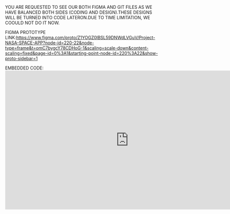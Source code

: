 YOU ARE REQUESTED TO SEE OUR BOTH FIGMA AND GIT FILES AS WE HAVE BALANCED BOTH SIDES (CODING AND DESIGN).THESE DESIGNS WILL BE TURNED INTO CODE LATERON.DUE TO TIME LIMITATION, WE COOULD NOT DO IT NOW.

FIGMA PROTOTYPE LINK:https://www.figma.com/proto/Z1YOGZ0lBSL59DNWdLVGuV/Project-NASA-SPACE-APP?node-id=220-22&node-type=frame&t=omC7bygcY78CDHoG-1&scaling=scale-down&content-scaling=fixed&page-id=0%3A1&starting-point-node-id=220%3A22&show-proto-sidebar=1

EMBEDDED CODE:<iframe style="border: 1px solid rgba(0, 0, 0, 0.1);" width="800" height="450" src="https://embed.figma.com/proto/Z1YOGZ0lBSL59DNWdLVGuV/Project-NASA-SPACE-APP?node-id=220-22&node-type=frame&scaling=scale-down&content-scaling=fixed&page-id=0%3A1&starting-point-node-id=220%3A22&show-proto-sidebar=1&embed-host=share" allowfullscreen></iframe>
